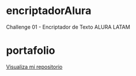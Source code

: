 # encriptadorAlura
Challenge 01 - Encriptador de Texto ALURA LATAM

# portafolio
<a href="https://carlostorregrosa05.github.io/encriptadorAlura/">Visualiza mi repositorio</a>
